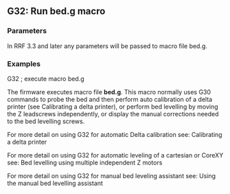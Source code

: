 ## G32: Run bed.g macro

### Parameters

In RRF 3.3 and later any parameters will be passed to macro file bed.g.

### Examples

G32 ; execute macro bed.g

The firmware executes macro file **bed.g**. This macro normally uses G30 commands to probe the bed and then perform auto calibration of a delta printer (see Calibrating a delta printer), or perform bed levelling by moving the Z leadscrews independently, or display the manual corrections needed to the bed levelling screws.

For more detail on using G32 for automatic Delta calibration see: Calibrating a delta printer

For more detail on using G32 for automatic leveling of a cartesian or CoreXY see: Bed levelling using multiple independent Z motors

For more detail on using G32 for manual bed leveling assistant see: Using the manual bed levelling assistant

